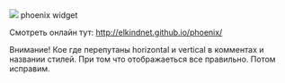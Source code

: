 <img src=http://phoenix-widget.com/static/img/logo.png>
phoenix widget

Смотреть онлайн тут: http://elkindnet.github.io/phoenix/

Внимание!
Кое где перепутаны horizontal и vertical в комментах и названии стилей. При том что отображаеться все правильно. Потом исправим.
